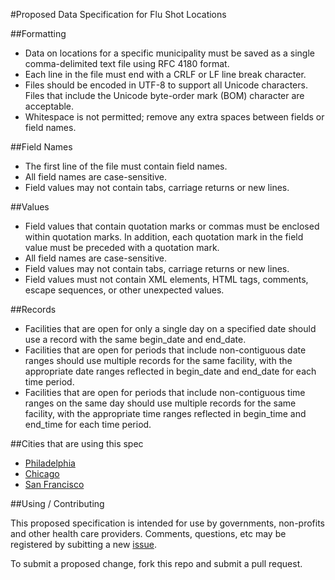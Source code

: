 #Proposed Data Specification for Flu Shot Locations

##Formatting

* Data on locations for a specific municipality must be saved as a single comma-delimited text file using RFC 4180 format.
* Each line in the file must end with a CRLF or LF line break character.
* Files should be encoded in UTF-8 to support all Unicode characters. Files that include the Unicode byte-order mark (BOM) character are acceptable.
* Whitespace is not permitted; remove any extra spaces between fields or field names. 

##Field Names

* The first line of the file must contain field names.
* All field names are case-sensitive.
* Field values may not contain tabs, carriage returns or new lines.

##Values

* Field values that contain quotation marks or commas must be enclosed within quotation marks. In addition, each quotation mark in the field value must be preceded with a quotation mark. 
* All field names are case-sensitive.
* Field values may not contain tabs, carriage returns or new lines.
* Field values must not contain XML elements, HTML tags, comments, escape sequences, or other unexpected values.

##Records

* Facilities that are open for only a single day on a specified date should use a record with the same begin_date and end_date.
* Facilities that are open for periods that include non-contiguous date ranges should use multiple records for the same facility, with the appropriate date ranges reflected in begin_date and end_date for each time period.
* Facilities that are open for periods that include non-contiguous time ranges on the same day should use multiple records for the same facility, with the appropriate time ranges reflected in begin_time and end_time for each time period.

##Cities that are using this spec

* [Philadelphia](https://github.com/CityOfPhiladelphia/flu-shot-spec)
* [Chicago](https://data.cityofchicago.org/developers/docs/flu-shot-clinic-locations-2013)
* [San Francisco](https://data.sfgov.org/Public-Health/San-Francisco-Department-of-Public-Health-Flu-Shot/acja-ak3a)

##Using / Contributing

This proposed specification is intended for use by governments, non-profits and other health care providers. Comments, questions, etc may be registered by subitting a new [issue](../../issues).

To submit a proposed change, fork this repo and submit a pull request.
